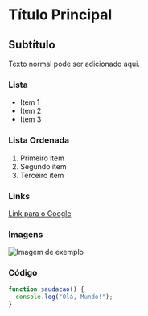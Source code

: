 # Título Principal

## Subtítulo

Texto normal pode ser adicionado aqui.

### Lista

- Item 1
- Item 2
- Item 3

### Lista Ordenada

1. Primeiro item
2. Segundo item
3. Terceiro item

### Links

[Link para o Google](https://www.google.com)

### Imagens

![Imagem de exemplo](https://via.placeholder.com/150)

### Código

```javascript
function saudacao() {
  console.log("Olá, Mundo!");
}
